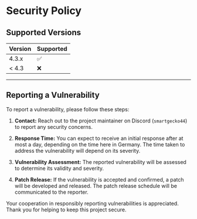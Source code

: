 # Security Policy

## Supported Versions

| Version | Supported          |
|---------|--------------------|
| 4.3.x   | :white_check_mark: |
| < 4.3   | :x:                |
___
## Reporting a Vulnerability

To report a vulnerability, please follow these steps:

1. **Contact:** Reach out to the project maintainer on Discord (`smartgecko44`) to report any security concerns.

2. **Response Time:** You can expect to receive an initial response after at most a day, depending on the time here in Germany. The time taken to address the vulnerability will depend on its severity.

3. **Vulnerability Assessment:** The reported vulnerability will be assessed to determine its validity and severity.

4. **Patch Release:** If the vulnerability is accepted and confirmed, a patch will be developed and released. The patch release schedule will be communicated to the reporter.

Your cooperation in responsibly reporting vulnerabilities is appreciated. Thank you for helping to keep this project secure.
